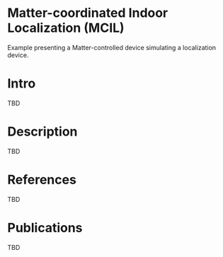 # Matter-coordinated Indoor Localization (MCIL)

Example presenting a Matter-controlled device simulating a localization device.

# Intro
TBD

# Description
TBD

# References
TBD

# Publications
TBD